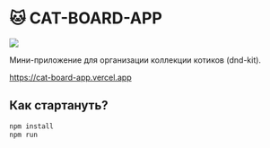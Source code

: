 # 🐱 CAT-BOARD-APP

<img src="https://media.giphy.com/media/vFKqnCdLPNOKc/giphy.gif"/>

Мини-приложение для организации коллекции котиков (dnd-kit).

https://cat-board-app.vercel.app

## Как стартануть?

```bash
npm install
npm run

